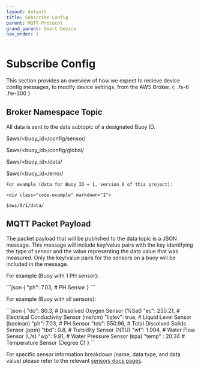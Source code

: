 ```yaml
---
layout: default
title: Subscribe Config
parent: MQTT Protocol
grand_parent: Smart Device
nav_order: 1
---
```


# Subscribe Config

This section provides an overview of how we expect to recieve device config messages, to modify device settings, from the AWS Broker.
{: .fs-6 .fw-300 }

## Broker Namespace Topic

All data is sent to the data subtopic of a designated Buoy ID.

<div class="code-example" markdown="1">

$aws/&lt;buoy_id&gt;/config/sensor/

$aws/&lt;buoy_id&gt;/config/global/

$aws/&lt;buoy_id&gt;/data/

$aws/&lt;buoy_id&gt;/error/

</div>

```
For example (data for Buoy ID = 1, version 0 of this project):

<div class="code-example" markdown="1">

$aws/0/1/data/

```

## MQTT Packet Payload

The packet payload that will be published to the data topic is a JSON message.
This message will include key/value pairs with the key identifying the type of sensor and the value representing the data value that was measured.
Only the key/value pairs for the sensors on a buoy will be included in the message.

For example (Buoy with 1 PH sensor):

<div class="code-example" markdown="1">
```json
{
  "ph": 7.03,      # PH Sensor
}
```
</div>

For example (Buoy with all sensors):

<div class="code-example" markdown="1">
```json
{
  "do": 80.3,      # Dissolved Oxygen Sensor (%Sat)
  "ec": 250.21,    # Electrical Conductivity Sensor (ms/cm)
  "liqlev": true,  # Liquid Level Sensor (boolean)
  "ph": 7.03,      # PH Sensor
  "tds": 550.96,   # Total Dissolved Solids Sensor (ppm)
  "tbd": 0.8,      # Turbidity Sensor (NTU)
  "wf": 1.904,     # Water Flow Sensor (L/s)
  "wp": 9.81,      # Water Pressure Sensor (kpa)
  "temp" : 20.34   # Temperature Sensor (Degree C)
}
```
</div>

For specific sensor information breakdown (name, data type, and data value) please refer to the relevant [sensors docs pages](https://github.com/just-the-docs/just-the-docs/tree/main/docs/CODE_OF_CONDUCT.md).